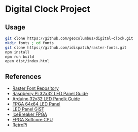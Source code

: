 # Digital Clock Project

## Usage

```bash
git clone https://github.com/geocolumbus/digital-clock.git
mkdir fonts ; cd fonts
git clone https://github.com/idispatch/raster-fonts.git
npm install
npm run build
open dist/index.html
```

## References

* [Raster Font Repository](https://github.com/idispatch/raster-fonts)
* [Raspberry Pi 32x32 LED Panel Guide](https://learn.adafruit.com/adafruit-rgb-matrix-plus-real-time-clock-hat-for-raspberry-pi)
* [Arduino 32x32 LED Panelk Guide](https://cdn-learn.adafruit.com/downloads/pdf/32x16-32x32-rgb-led-matrix.pdf)
* [FPGA 64x64 LED Panel](https://1bitsquared.com/products/led-panel?variant=11770803224623&currency=USD&gclid=Cj0KCQiA4NTxBRDxARIsAHyp6gDkNSagOMFLjrlgqpqJg3mvRT5MSkWIuxokEmItew5P8FgfF61xdawaAng_EALw_wcB)
* [LED Panel GIST](https://gist.github.com/esden/41266dc3b525ed2d8edee35bbc4842f1)
* [IceBreaker FPGA](https://www.crowdsupply.com/1bitsquared/icebreaker-fpga)
* [FPGA Softcore CPU](https://github.com/cliffordwolf/picorv32/)
* [RetroPi](https://retropie.org.uk/docs/First-Installation/#hardware)
